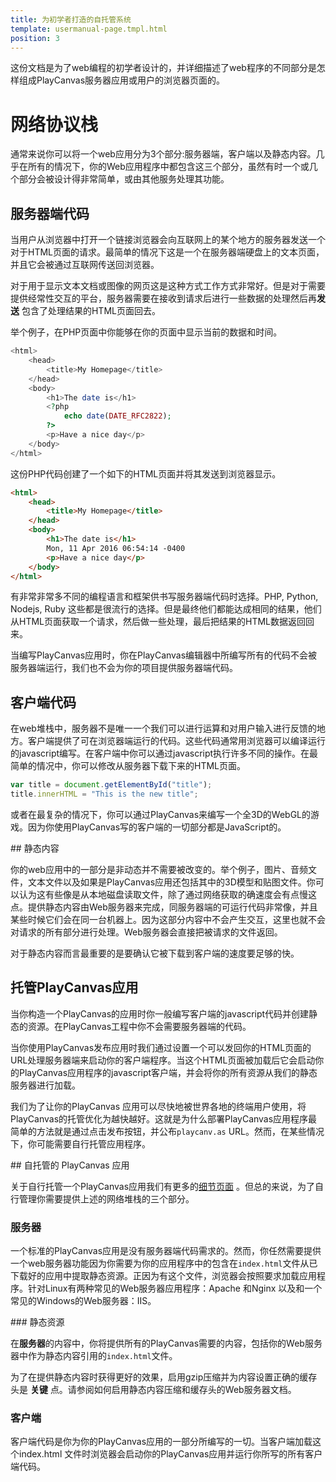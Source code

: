 ```yaml
---
title: 为初学者打造的自托管系统
template: usermanual-page.tmpl.html
position: 3
---
```


这份文档是为了web编程的初学者设计的，并详细描述了web程序的不同部分是怎样组成PlayCanvas服务器应用或用户的浏览器页面的。

# 网络协议栈

通常来说你可以将一个web应用分为3个部分:服务器端，客户端以及静态内容。几乎在所有的情况下，你的Web应用程序中都包含这三个部分，虽然有时一个或几个部分会被设计得非常简单，或由其他服务处理其功能。

## 服务器端代码

当用户从浏览器中打开一个链接浏览器会向互联网上的某个地方的服务器发送一个对于HTML页面的请求。最简单的情况下这是一个在服务器端硬盘上的文本页面，并且它会被通过互联网传送回浏览器。

对于用于显示文本文档或图像的网页这是这种方式工作方式非常好。但是对于需要提供经常性交互的平台，服务器需要在接收到请求后进行一些数据的处理然后再**发送** 包含了处理结果的HTML页面回去。

举个例子，在PHP页面中你能够在你的页面中显示当前的数据和时间。

```php
<html>
    <head>
        <title>My Homepage</title>
    </head>
    <body>
        <h1>The date is</h1>
        <?php
            echo date(DATE_RFC2822);
        ?>
        <p>Have a nice day</p>
    </body>
</html>
```

这份PHP代码创建了一个如下的HTML页面并将其发送到浏览器显示。

```html
<html>
    <head>
        <title>My Homepage</title>
    </head>
    <body>
        <h1>The date is</h1>
        Mon, 11 Apr 2016 06:54:14 -0400
        <p>Have a nice day</p>
    </body>
</html>
```

有非常非常多不同的编程语言和框架供书写服务器端代码时选择。PHP, Python, Nodejs, Ruby 这些都是很流行的选择。但是最终他们都能达成相同的结果，他们从HTML页面获取一个请求，然后做一些处理，最后把结果的HTML数据返回回来。

当编写PlayCanvas应用时，你在PlayCanvas编辑器中所编写所有的代码不会被服务器端运行，我们也不会为你的项目提供服务器端代码。

## 客户端代码

在web堆栈中，服务器不是唯一一个我们可以进行运算和对用户输入进行反馈的地方。客户端提供了可在浏览器端运行的代码。这些代码通常用浏览器可以编译运行的javascript编写。在客户端中你可以通过javascript执行许多不同的操作。在最简单的情况中，你可以修改从服务器下载下来的HTML页面。

```javascript
var title = document.getElementById("title");
title.innerHTML = "This is the new title";
```

或者在最复杂的情况下，你可以通过PlayCanvas来编写一个全3D的WebGL的游戏。因为你使用PlayCanvas写的客户端的一切部分都是JavaScript的。

## 静态内容

你的web应用中的一部分是非动态并不需要被改变的。举个例子，图片、音频文件，文本文件以及如果是PlayCanvas应用还包括其中的3D模型和贴图文件。你可以认为这有些像是从本地磁盘读取文件，除了通过网络获取的确速度会有点慢这点。提供静态内容由Web服务器来完成，同服务器端的可运行代码非常像，并且某些时候它们会在同一台机器上。因为这部分内容中不会产生交互，这里也就不会对请求的所有部分进行处理。Web服务器会直接把被请求的文件返回。

对于静态内容而言最重要的是要确认它被下载到客户端的速度要足够的快。

## 托管PlayCanvas应用

当你构造一个PlayCanvas的应用时你一般编写客户端的javascript代码并创建静态的资源。在PlayCanvas工程中你不会需要服务器端的代码。

当你使用PlayCanvas发布应用时我们通过设置一个可以发回你的HTML页面的URL处理服务器端来启动你的客户端程序。当这个HTML页面被加载后它会启动你的PlayCanvas应用程序的javascript客户端，并会将你的所有资源从我们的静态服务器进行加载。

我们为了让你的PlayCanvas 应用可以尽快地被世界各地的终端用户使用，将PlayCanvas的托管优化为越快越好。这就是为什么部署PlayCanvas应用程序最简单的方法就是通过点击发布按钮，并公布`playcanv.as` URL。然而，在某些情况下，你可能需要自行托管应用程序。

## 自托管的 PlayCanvas 应用

关于自行托管一个PlayCanvas应用我们有更多的[细节页面][1] 。但总的来说，为了自行管理你需要提供上述的网络堆栈的三个部分。

### 服务器

一个标准的PlayCanvas应用是没有服务器端代码需求的。然而，你任然需要提供一个web服务器功能因为你需要为你的应用程序中的包含在`index.html`文件从已下载好的应用中提取静态资源。正因为有这个文件，浏览器会按照要求加载应用程序。针对Linux有两种常见的Web服务器应用程序：Apache 和Nginx 以及和一个常见的Windows的Web服务器：IIS。

### 静态资源

在**服务器**的内容中，你将提供所有的PlayCanvas需要的内容，包括你的Web服务器中作为静态内容引用的`index.html`文件。

为了在提供静态内容时获得更好的效果，启用gzip压缩并为内容设置正确的缓存头是 **关键** 点。请参阅如何启用静态内容压缩和缓存头的Web服务器文档。

### 客户端

客户端代码是你为你的PlayCanvas应用的一部分所编写的一切。当客户端加载这个index.html 文件时浏览器会启动你的PlayCanvas应用并运行你所写的所有客户端代码。

[1]: /user-manual/publishing/web/self-hosting/

